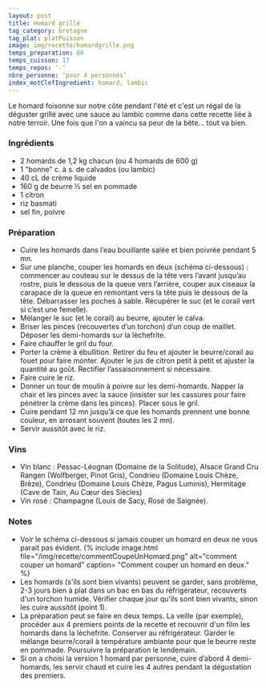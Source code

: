 ```yaml
---
layout: post
title: Homard grillé
tag_category: bretagne
tag_plat: platPoisson
image: img/recette/homardgrille.png
temps_preparation: 60
temps_cuisson: 17
temps_repos: ‘-‘
nbre_personne: ‘pour 4 personnes’
index_motClefIngredient: homard, lambic
---
```

Le homard foisonne sur notre côte pendant l'été et c'est un régal de la déguster grillé avec une sauce au lambic comme dans cette recette liée à notre terroir. Une fois que l'on a vaincu sa peur de la bête... tout va bien.

### Ingrédients
* 2 homards de 1,2 kg chacun (ou 4 homards de 600 g)
* 1 "bonne" c. à s. de calvados (ou lambic)
* 40 cL de crème liquide
* 160 g de beurre ½ sel en pommade
* 1 citron
* riz basmati
* sel fin, poivre

### Préparation
* Cuire les homards dans l’eau bouillante salée et bien poivrée pendant 5 mn.
* Sur une planche, couper les homards en deux (schéma ci-dessous) : commencer au couteau sur le dessus de la tête vers l’avant jusqu’au rostre, puis le dessous de la queue vers l’arrière, couper aux ciseaux la carapace de la queue en remontant vers la tête puis le dessous de la tête. Débarrasser les poches à sable. Récupérer le suc (et le corail vert si c’est une femelle).
* Mélanger le suc (et le corail) au beurre, ajouter le calva.
* Briser les pinces (recouvertes d’un torchon) d’un coup de maillet. Déposer les demi-homards sur la lèchefrite.
* Faire chauffer le gril du four.
* Porter la crème à ébullition. Retirer du feu et ajouter le beurre/corail au fouet pour faire monter. Ajouter le jus de citron petit à petit et ajuster la quantité au goût. Rectifier l’assaisonnement si nécessaire.
* Faire cuire le riz.
* Donner un tour de moulin à poivre sur les demi-homards. Napper la chair et les pinces avec la sauce (insister sur les cassures pour faire pénétrer la crème dans les pinces). Placer sous le gril.
* Cuire pendant 12 mn jusqu’à ce que les homards prennent une bonne couleur, en arrosant souvent (toutes les 2 mn).
* Servir aussitôt avec le riz.

### Vins
* Vin blanc : Pessac-Léognan (Domaine de la Solitude), Alsace Grand Cru Rangen (Wolfberger, Pinot Gris), Condrieu (Domaine Louis Chèze, Brèze), Condrieu (Domaine Louis Chèze, Pagus Luminis), Hermitage (Cave de Tain, Au Cœur des Siècles)
* Vin rosé : Champagne (Louis de Sacy, Rosé de Saignée).

### Notes
* Voir le schéma ci-dessous si jamais couper un homard en deux ne vous parait pas évident. {% include image.html file="/img/recette/commentCoupeUnHomard.png" alt="comment couper un homard" caption= "Comment couper un homard en deux." %}
* Les homards (s'ils sont bien vivants) peuvent se garder, sans problème, 2-3 jours bien à plat dans un bac en bas du réfrigérateur, recouverts d'un torchon humide. Vérifier chaque jour qu'ils sont bien vivants, sinon les cuire aussitôt (point 1).
* La préparation peut se faire en deux temps. La veille (par exemple), procéder aux 4 premiers points de la recette et recouvrir d'un film les homards dans la lèchefrite. Conserver au réfrigérateur. Garder le mélange beurre/corail à température ambiante pour que le beurre reste en pommade. Poursuivre la préparation le lendemain.   
* Si on a choisi la version 1 homard par personne, cuire d’abord 4 demi-homards, les servir chaud et cuire les 4 autres pendant la dégustation des premiers.
